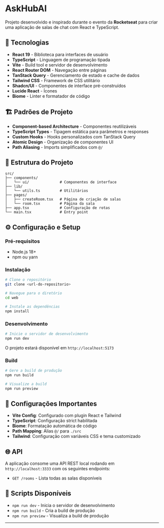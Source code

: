 # AskHubAI

Projeto desenvolvido e inspirado durante o evento da **Rocketseat** para criar uma aplicação de salas de chat com React e TypeScript.

## 🚀 Tecnologias

- **React 19** - Biblioteca para interfaces de usuário
- **TypeScript** - Linguagem de programação tipada
- **Vite** - Build tool e servidor de desenvolvimento
- **React Router DOM** - Navegação entre páginas
- **TanStack Query** - Gerenciamento de estado e cache de dados
- **Tailwind CSS** - Framework de CSS utilitário
- **Shadcn/UI** - Componentes de interface pré-construídos
- **Lucide React** - Ícones
- **Biome** - Linter e formatador de código

## 🏗️ Padrões de Projeto

- **Component-based Architecture** - Componentes reutilizáveis
- **TypeScript Types** - Tipagem estática para parâmetros e responses
- **Custom Hooks** - Hooks personalizados com TanStack Query
- **Atomic Design** - Organização de componentes UI
- **Path Aliasing** - Imports simplificados com `@/`

## 📁 Estrutura do Projeto

```
src/
├── components/
│   └── ui/              # Componentes de interface
├── lib/
│   └── utils.ts         # Utilitários
├── pages/
│   ├── createRoom.tsx   # Página de criação de salas
│   └── room.tsx         # Página da sala
├── app.tsx              # Configuração de rotas
└── main.tsx             # Entry point
```

## ⚙️ Configuração e Setup

### Pré-requisitos

- Node.js 18+
- npm ou yarn

### Instalação

```bash
# Clone o repositório
git clone <url-do-repositorio>

# Navegue para o diretório
cd web

# Instale as dependências
npm install
```

### Desenvolvimento

```bash
# Inicie o servidor de desenvolvimento
npm run dev
```

O projeto estará disponível em `http://localhost:5173`

### Build

```bash
# Gere a build de produção
npm run build

# Visualize a build
npm run preview
```

## 🔧 Configurações Importantes

- **Vite Config**: Configurado com plugin React e Tailwind
- **TypeScript**: Configuração strict habilitada
- **Biome**: Formatação automática de código
- **Path Mapping**: Alias `@/` para `./src`
- **Tailwind**: Configuração com variáveis CSS e tema customizado

## 🌐 API

A aplicação consome uma API REST local rodando em `http://localhost:3333` com os seguintes endpoints:

- `GET /rooms` - Lista todas as salas disponíveis

## 📝 Scripts Disponíveis

- `npm run dev` - Inicia o servidor de desenvolvimento
- `npm run build` - Cria a build de produção
- `npm run preview` - Visualiza a build de produção

---


